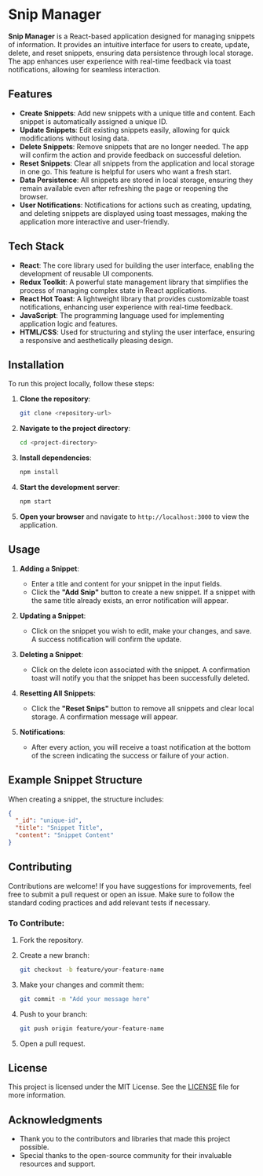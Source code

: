 # Snip Manager

**Snip Manager** is a React-based application designed for managing snippets of information. It provides an intuitive interface for users to create, update, delete, and reset snippets, ensuring data persistence through local storage. The app enhances user experience with real-time feedback via toast notifications, allowing for seamless interaction.

## Features

- **Create Snippets**: Add new snippets with a unique title and content. Each snippet is automatically assigned a unique ID.
- **Update Snippets**: Edit existing snippets easily, allowing for quick modifications without losing data.
- **Delete Snippets**: Remove snippets that are no longer needed. The app will confirm the action and provide feedback on successful deletion.
- **Reset Snippets**: Clear all snippets from the application and local storage in one go. This feature is helpful for users who want a fresh start.
- **Data Persistence**: All snippets are stored in local storage, ensuring they remain available even after refreshing the page or reopening the browser.
- **User Notifications**: Notifications for actions such as creating, updating, and deleting snippets are displayed using toast messages, making the application more interactive and user-friendly.

## Tech Stack

- **React**: The core library used for building the user interface, enabling the development of reusable UI components.
- **Redux Toolkit**: A powerful state management library that simplifies the process of managing complex state in React applications.
- **React Hot Toast**: A lightweight library that provides customizable toast notifications, enhancing user experience with real-time feedback.
- **JavaScript**: The programming language used for implementing application logic and features.
- **HTML/CSS**: Used for structuring and styling the user interface, ensuring a responsive and aesthetically pleasing design.

## Installation

To run this project locally, follow these steps:

1. **Clone the repository**:
   ```bash
   git clone <repository-url>
   ```

2. **Navigate to the project directory**:
   ```bash
   cd <project-directory>
   ```

3. **Install dependencies**:
   ```bash
   npm install
   ```

4. **Start the development server**:
   ```bash
   npm start
   ```

5. **Open your browser** and navigate to `http://localhost:3000` to view the application.

## Usage

1. **Adding a Snippet**: 
   - Enter a title and content for your snippet in the input fields.
   - Click the **"Add Snip"** button to create a new snippet. If a snippet with the same title already exists, an error notification will appear.

2. **Updating a Snippet**:
   - Click on the snippet you wish to edit, make your changes, and save. A success notification will confirm the update.

3. **Deleting a Snippet**:
   - Click on the delete icon associated with the snippet. A confirmation toast will notify you that the snippet has been successfully deleted.

4. **Resetting All Snippets**:
   - Click the **"Reset Snips"** button to remove all snippets and clear local storage. A confirmation message will appear.

5. **Notifications**: 
   - After every action, you will receive a toast notification at the bottom of the screen indicating the success or failure of your action.

## Example Snippet Structure

When creating a snippet, the structure includes:
```json
{
  "_id": "unique-id",
  "title": "Snippet Title",
  "content": "Snippet Content"
}
```

## Contributing

Contributions are welcome! If you have suggestions for improvements, feel free to submit a pull request or open an issue. Make sure to follow the standard coding practices and add relevant tests if necessary.

### To Contribute:

1. Fork the repository.
2. Create a new branch:
   ```bash
   git checkout -b feature/your-feature-name
   ```

3. Make your changes and commit them:
   ```bash
   git commit -m "Add your message here"
   ```

4. Push to your branch:
   ```bash
   git push origin feature/your-feature-name
   ```

5. Open a pull request.

## License

This project is licensed under the MIT License. See the [LICENSE](LICENSE) file for more information.

## Acknowledgments

- Thank you to the contributors and libraries that made this project possible.
- Special thanks to the open-source community for their invaluable resources and support.
